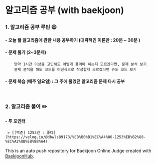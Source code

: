 # 알고리즘 공부 (with baekjoon)
### 1. 알고리즘 공부 루틴 😄

####    - 오늘 풀 알고리즘에 관한 내용 공부하기 (대략적인 이론만 : 20분 ~ 30분 )
####    - 문제 풀기 (2~3문제)
        만약 1시간 이상을 고민해도 어떻게 풀어야 하는지 모르겠다면, 문제 분석 보기
        문제 분석을 해도 코드를 어떤식으로 작성할지 모르겠다면 슈도 코드 보기
####    - 문제 복습 (매주 일요일) : 그 주에 풀었던 알고리즘 문제 다시 공부
  </br>
  
### 2. 알고리즘 풀이 :pencil2:

####   - 투 포인터
     > [[백준] 1253번 : 좋다](https://velog.io/@dbwls89173/%EB%B0%B1%EC%A4%80-1253%EB%B2%88-%EC%A2%8B%EB%8B%A4)

   


This is an auto push repository for Baekjoon Online Judge created with [BaekjoonHub](https://github.com/BaekjoonHub/BaekjoonHub).
